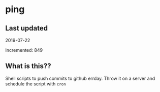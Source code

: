 # ping

## Last updated
2019-07-22

Incremented: 849

## What is this??
Shell scripts to push commits to github errday. Throw it on a server and schedule the script with `cron`
